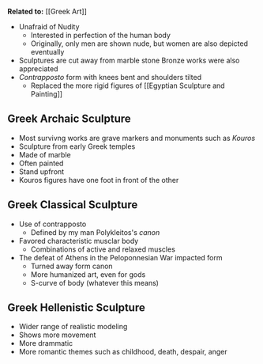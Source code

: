 **Related to:** [[Greek Art]]

- Unafraid of Nudity
	- Interested in perfection of the human body
	- Originally, only men are shown nude, but women are also depicted eventually
- Sculptures are cut away from marble stone Bronze works were also appreciated
- *Contrapposto* form with knees bent and shoulders tilted
	- Replaced the more rigid figures of [[Egyptian Sculpture and Painting]]

## Greek Archaic Sculpture
- Most survivng works are grave markers and monuments such as *Kouros*
- Sculpture from early Greek temples
- Made of marble
- Often painted
- Stand upfront
- Kouros figures have one foot in front of the other

## Greek Classical Sculpture
- Use of contrapposto
	- Defined by my man Polykleitos's *canon*
- Favored characteristic musclar body
	- Combinations of active and relaxed muscles
- The defeat of Athens in the Peloponnesian War impacted form
	- Turned away form canon
	- More humanized art, even for gods
	- S-curve of body (whatever this means)

## Greek Hellenistic Sculpture
- Wider range of realistic modeling
- Shows more movement
- More drammatic
- More romantic themes such as childhood, death, despair, anger
